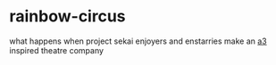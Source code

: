 # rainbow-circus
what happens when project sekai enjoyers and enstarries make an <a href="yaycupcake.com/a3/index.php?title=Main_Page">a3</a> inspired theatre company
